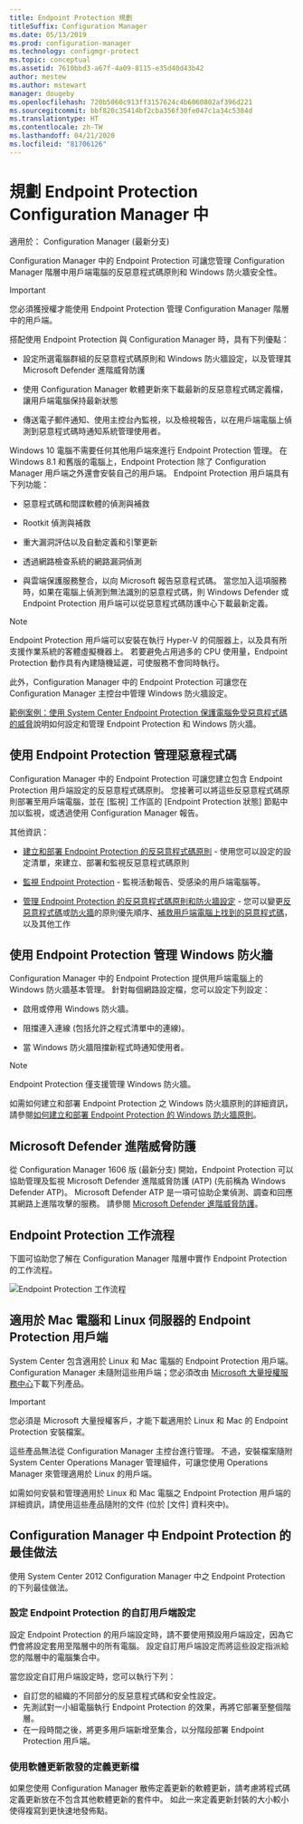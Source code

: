 ```yaml
---
title: Endpoint Protection 規劃
titleSuffix: Configuration Manager
ms.date: 05/13/2019
ms.prod: configuration-manager
ms.technology: configmgr-protect
ms.topic: conceptual
ms.assetid: 7610bbd3-a67f-4a09-8115-e35d40d43b42
author: mestew
ms.author: mstewart
manager: dougeby
ms.openlocfilehash: 720b5060c913ff3157624c4b6060802af396d221
ms.sourcegitcommit: bbf820c35414bf2cba356f30fe047c1a34c5384d
ms.translationtype: HT
ms.contentlocale: zh-TW
ms.lasthandoff: 04/21/2020
ms.locfileid: "81706126"
---
```

# <a name="planning-for-endpoint-protection-in-configuration-manager"></a>規劃 Endpoint Protection Configuration Manager 中

適用於：  Configuration Manager (最新分支)


Configuration Manager 中的 Endpoint Protection 可讓您管理 Configuration Manager 階層中用戶端電腦的反惡意程式碼原則和 Windows 防火牆安全性。  

> [!IMPORTANT]  
>  您必須獲授權才能使用 Endpoint Protection 管理 Configuration Manager 階層中的用戶端。  

搭配使用 Endpoint Protection 與 Configuration Manager 時，具有下列優點：  

-   設定所選電腦群組的反惡意程式碼原則和 Windows 防火牆設定，以及管理其 Microsoft Defender 進階威脅防護  

-   使用 Configuration Manager 軟體更新來下載最新的反惡意程式碼定義檔，讓用戶端電腦保持最新狀態  

-   傳送電子郵件通知、使用主控台內監視，以及檢視報告，以在用戶端電腦上偵測到惡意程式碼時通知系統管理使用者。  

Windows 10 電腦不需要任何其他用戶端來進行 Endpoint Protection 管理。 在 Windows 8.1 和舊版的電腦上，Endpoint Protection 除了 Configuration Manager 用戶端之外還會安裝自己的用戶端。 Endpoint Protection 用戶端具有下列功能：  

-   惡意程式碼和間諜軟體的偵測與補救  

-   Rootkit 偵測與補救  

-   重大漏洞評估以及自動定義和引擎更新  

-   透過網路檢查系統的網路漏洞偵測  

-   與雲端保護服務整合，以向 Microsoft 報告惡意程式碼。 當您加入這項服務時，如果在電腦上偵測到無法識別的惡意程式碼，則 Windows Defender 或 Endpoint Protection 用戶端可以從惡意程式碼防護中心下載最新定義。  

> [!NOTE]  
>  Endpoint Protection 用戶端可以安裝在執行 Hyper-V 的伺服器上，以及具有所支援作業系統的客體虛擬機器上。 若要避免占用過多的 CPU 使用量，Endpoint Protection 動作具有內建隨機延遲，可使服務不會同時執行。  

  此外，Configuration Manager 中的 Endpoint Protection 可讓您在 Configuration Manager 主控台中管理 Windows 防火牆設定。  

 [範例案例：使用 System Center Endpoint Protection 保護電腦免受惡意程式碼的威脅](../deploy-use/scenarios-endpoint-protection.md)說明如何設定和管理 Endpoint Protection 和 Windows 防火牆。  

## <a name="managing-malware-with-endpoint-protection"></a>使用 Endpoint Protection 管理惡意程式碼  

Configuration Manager 中的 Endpoint Protection 可讓您建立包含 Endpoint Protection 用戶端設定的反惡意程式碼原則。 您接著可以將這些反惡意程式碼原則部署至用戶端電腦，並在 [監視]  工作區的 [Endpoint Protection 狀態]  節點中加以監視，或透過使用 Configuration Manager 報告。  

 其他資訊：  

-   [建立和部署 Endpoint Protection 的反惡意程式碼原則](../deploy-use/endpoint-antimalware-policies.md) - 使用您可以設定的設定清單，來建立、部署和監視反惡意程式碼原則  

-   [監視 Endpoint Protection](../deploy-use/monitor-endpoint-protection.md) - 監視活動報告、受感染的用戶端電腦等。   

-   [管理 Endpoint Protection 的反惡意程式碼原則和防火牆設定](../deploy-use/endpoint-antimalware-firewall.md) - 您可以變更[反惡意程式碼](../deploy-use/endpoint-antimalware-firewall.md#manage-antimalware-policies)或[防火牆](../deploy-use/endpoint-antimalware-firewall.md#manage-windows-firewall-policies)的原則優先順序、[補救用戶端電腦上找到的惡意程式碼](../deploy-use/endpoint-antimalware-firewall.md#remediate-detected-malware)，以及其他工作

## <a name="managing-windows-firewall-with-endpoint-protection"></a>使用 Endpoint Protection 管理 Windows 防火牆  
 Configuration Manager 中的 Endpoint Protection 提供用戶端電腦上的 Windows 防火牆基本管理。 針對每個網路設定檔，您可以設定下列設定：  

-   啟用或停用 Windows 防火牆。  

-   阻擋連入連線 (包括允許之程式清單中的連線)。  

-   當 Windows 防火牆阻擋新程式時通知使用者。  

> [!NOTE]  
>  Endpoint Protection 僅支援管理 Windows 防火牆。  

  如需如何建立和部署 Endpoint Protection 之 Windows 防火牆原則的詳細資訊，請參閱[如何建立和部署 Endpoint Protection 的 Windows 防火牆原則](../deploy-use/create-windows-firewall-policies.md)。  

## <a name="microsoft-defender-advanced-threat-protection"></a>Microsoft Defender 進階威脅防護

從 Configuration Manager 1606 版 (最新分支) 開始，Endpoint Protection 可以協助管理及監視 Microsoft Defender 進階威脅防護 (ATP) (先前稱為 Windows Defender ATP)。 Microsoft Defender ATP 是一項可協助企業偵測、調查和回應其網路上進階攻擊的服務。 請參閱 [Microsoft Defender 進階威脅防護](../deploy-use/windows-defender-advanced-threat-protection.md)。

## <a name="endpoint-protection-workflow"></a>Endpoint Protection 工作流程  
 下圖可協助您了解在 Configuration Manager 階層中實作 Endpoint Protection 的工作流程。  

 ![Endpoint Protection 工作流程](../media/Endpoint-Protection-Workflow.gif)

## <a name="endpoint-protection-client-for-mac-computers-and-linux-servers"></a>適用於 Mac 電腦和 Linux 伺服器的 Endpoint Protection 用戶端  
 System Center 包含適用於 Linux 和 Mac 電腦的 Endpoint Protection 用戶端。 Configuration Manager 未隨附這些用戶端；您必須改由 [Microsoft 大量授權服務中心](https://www.microsoft.com/licensing/servicecenter/default.aspx)下載下列產品。  

> [!IMPORTANT]  
>  您必須是 Microsoft 大量授權客戶，才能下載適用於 Linux 和 Mac 的 Endpoint Protection 安裝檔案。  

 這些產品無法從 Configuration Manager 主控台進行管理。 不過，安裝檔案隨附 System Center Operations Manager 管理組件，可讓您使用 Operations Manager 來管理適用於 Linux 的用戶端。  

 如需如何安裝和管理適用於 Linux 和 Mac 電腦之 Endpoint Protection 用戶端的詳細資訊，請使用這些產品隨附的文件 (位於 [文件]  資料夾中)。

## <a name="best-practices-for-endpoint-protection-in-configuration-manager"></a>Configuration Manager 中 Endpoint Protection 的最佳做法  
 使用 System Center 2012 Configuration Manager 中之 Endpoint Protection 的下列最佳做法。  

### <a name="configure-custom-client-settings-for-endpoint-protection"></a>設定 Endpoint Protection 的自訂用戶端設定  
 設定 Endpoint Protection 的用戶端設定時，請不要使用預設用戶端設定，因為它們會將設定套用至階層中的所有電腦。 設定自訂用戶端設定而將這些設定指派給您的階層中的電腦集合中。  

 當您設定自訂用戶端設定時，您可以執行下列：  

-   自訂您的組織的不同部分的反惡意程式碼和安全性設定。  
-   先測試對一小組電腦執行 Endpoint Protection 的效果，再將它部署至整個階層。  
-   在一段時間之後，將更多用戶端新增至集合，以分階段部署 Endpoint Protection 用戶端。  

### <a name="distributing-definition-updates-by-using-software-updates"></a>使用軟體更新散發的定義更新檔  
 如果您使用 Configuration Manager 散佈定義更新的軟體更新，請考慮將程式碼定義更新放在不包含其他軟體更新的套件中。 如此一來定義更新封裝的大小較小使得複寫到更快速地發佈點。
